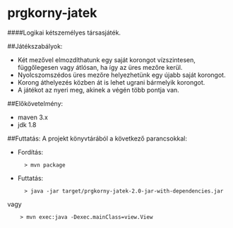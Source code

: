 # prgkorny-jatek
####Logikai kétszemélyes társasjáték.

##Játékszabályok:
- Két mezővel elmozdíthatunk egy saját korongot vízszintesen, függőlegesen vagy átlósan, ha így az üres mezőre kerül.
- Nyolcszomszédos üres mezőre helyezhetünk egy újabb saját korongot.
- Korong áthelyezés közben át is lehet ugrani bármelyik korongot.
- A játékot az nyeri meg, akinek a végén több pontja van.

##Előkövetelmény:
- maven 3.x
- jdk 1.8

##Futtatás:
A projekt könyvtárából a következő parancsokkal:

- Fordítás:

        > mvn package
- Futtatás:

        > java -jar target/prgkorny-jatek-2.0-jar-with-dependencies.jar
vagy

        > mvn exec:java -Dexec.mainClass=view.View
